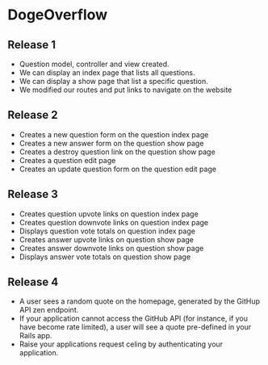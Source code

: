 # DogeOverflow

## Release 1

- Question model, controller and view created.
- We can display an index page that lists all questions.
- We can display a show page that list a specific question.
- We modified our routes and put links to navigate on the website

## Release 2

- Creates a new question form on the question index page
- Creates a new answer form on the question show page
- Creates a destroy question link on the question show page
- Creates a question edit page
- Creates an update question form on the question edit page

## Release 3

- Creates question upvote links on question index page
- Creates question downvote links on question index page
- Displays question vote totals on question index page
- Creates answer upvote links on question show page
- Creates answer downvote links on question show page
- Displays answer vote totals on question show page

## Release 4

- A user sees a random quote on the homepage, generated by the GitHup API zen endpoint.
- If your application cannot access the GitHub API (for instance, if you have become rate limited), a user will see a quote pre-defined in your Rails app.
- Raise your applications request celing by authenticating your application.
